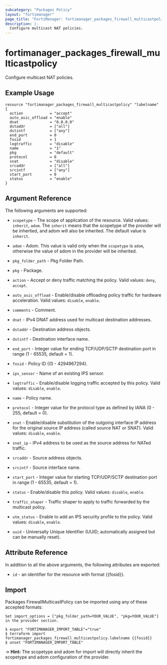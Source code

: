 ```yaml
---
subcategory: "Packages Policy"
layout: "fortimanager"
page_title: "FortiManager: fortimanager_packages_firewall_multicastpolicy"
description: |-
  Configure multicast NAT policies.
---
```


# fortimanager_packages_firewall_multicastpolicy
Configure multicast NAT policies.

## Example Usage

```hcl
resource "fortimanager_packages_firewall_multicastpolicy" "labelname" {
  action            = "accept"
  auto_asic_offload = "enable"
  dnat              = "0.0.0.0"
  dstaddr           = ["all"]
  dstintf           = ["any"]
  end_port          = 0
  fosid             = 1
  logtraffic        = "disable"
  name              = "1"
  pkg               = "default"
  protocol          = 0
  snat              = "disable"
  srcaddr           = ["all"]
  srcintf           = ["any"]
  start_port        = 0
  status            = "enable"
}
```

## Argument Reference


The following arguments are supported:

* `scopetype` - The scope of application of the resource. Valid values: `inherit`, `adom`. The `inherit` means that the scopetype of the provider will be inherited, and adom will also be inherited. The default value is `inherit`.
* `adom` - Adom. This value is valid only when the `scopetype` is `adom`, otherwise the value of adom in the provider will be inherited.
* `pkg_folder_path` - Pkg Folder Path.
* `pkg` - Package.

* `action` - Accept or deny traffic matching the policy. Valid values: `deny`, `accept`.

* `auto_asic_offload` - Enable/disable offloading policy traffic for hardware acceleration. Valid values: `disable`, `enable`.

* `comments` - Comment.
* `dnat` - IPv4 DNAT address used for multicast destination addresses.
* `dstaddr` - Destination address objects.
* `dstintf` - Destination interface name.
* `end_port` - Integer value for ending TCP/UDP/SCTP destination port in range (1 - 65535, default = 1).
* `fosid` - Policy ID ((0 - 4294967294).
* `ips_sensor` - Name of an existing IPS sensor.
* `logtraffic` - Enable/disable logging traffic accepted by this policy. Valid values: `disable`, `enable`.

* `name` - Policy name.
* `protocol` - Integer value for the protocol type as defined by IANA (0 - 255, default = 0).
* `snat` - Enable/disable substitution of the outgoing interface IP address for the original source IP address (called source NAT or SNAT). Valid values: `disable`, `enable`.

* `snat_ip` - IPv4 address to be used as the source address for NATed traffic.
* `srcaddr` - Source address objects.
* `srcintf` - Source interface name.
* `start_port` - Integer value for starting TCP/UDP/SCTP destination port in range (1 - 65535, default = 1).
* `status` - Enable/disable this policy. Valid values: `disable`, `enable`.

* `traffic_shaper` - Traffic shaper to apply to traffic forwarded by the multicast policy.
* `utm_status` - Enable to add an IPS security profile to the policy. Valid values: `disable`, `enable`.

* `uuid` - Universally Unique Identifier (UUID; automatically assigned but can be manually reset).


## Attribute Reference

In addition to all the above arguments, the following attributes are exported:
* `id` - an identifier for the resource with format {{fosid}}.

## Import

Packages FirewallMulticastPolicy can be imported using any of these accepted formats:
```
Set import_options = ["pkg_folder_path=YOUR_VALUE", "pkg=YOUR_VALUE"] in the provider section.

$ export "FORTIMANAGER_IMPORT_TABLE"="true"
$ terraform import fortimanager_packages_firewall_multicastpolicy.labelname {{fosid}}
$ unset "FORTIMANAGER_IMPORT_TABLE"
```
-> **Hint:** The scopetype and adom for import will directly inherit the scopetype and adom configuration of the provider.
